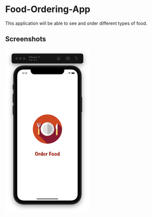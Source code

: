 # Food-Ordering-App

This application will be able to see and order different types of food.

## Screenshots

![screenshot1](screenshots/screen01.png)